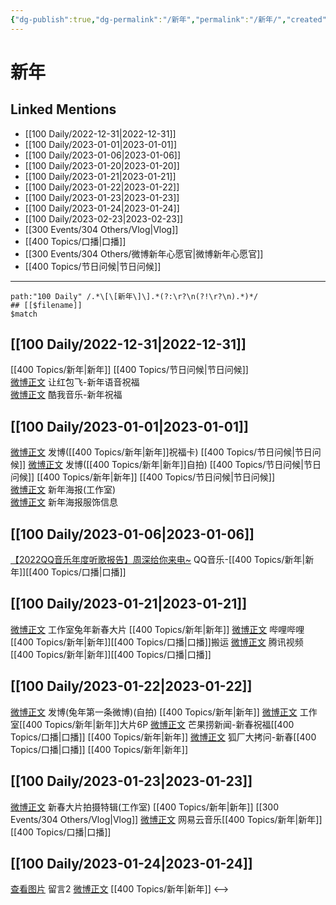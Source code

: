 ```yaml
---
{"dg-publish":true,"dg-permalink":"/新年","permalink":"/新年/","created":"2023-01-04T10:46:01.000+08:00","updated":"2023-02-26T00:50:22.000+08:00"}
---
```


# 新年

## Linked Mentions
- [[100 Daily/2022-12-31\|2022-12-31]]
- [[100 Daily/2023-01-01\|2023-01-01]]
- [[100 Daily/2023-01-06\|2023-01-06]]
- [[100 Daily/2023-01-20\|2023-01-20]]
- [[100 Daily/2023-01-21\|2023-01-21]]
- [[100 Daily/2023-01-22\|2023-01-22]]
- [[100 Daily/2023-01-23\|2023-01-23]]
- [[100 Daily/2023-01-24\|2023-01-24]]
- [[100 Daily/2023-02-23\|2023-02-23]]
- [[300 Events/304 Others/Vlog\|Vlog]]
- [[400 Topics/口播\|口播]]
- [[300 Events/304 Others/微博新年心愿官\|微博新年心愿官]]
- [[400 Topics/节日问候\|节日问候]]


---

```expander
path:"100 Daily" /.*\[\[新年\]\].*(?:\r?\n(?!\r?\n).*)*/
## [[$filename]]
$match
```
## [[100 Daily/2022-12-31\|2022-12-31]]
[[400 Topics/新年\|新年]] [[400 Topics/节日问候\|节日问候]]  
[微博正文](https://m.weibo.cn/3912522941/4852838829657595) 让红包飞-新年语音祝福  
[微博正文](https://m.weibo.cn/1738434147/4852843875407244) 酷我音乐-新年祝福
## [[100 Daily/2023-01-01\|2023-01-01]]
[微博正文](https://m.weibo.cn/1736988591/4852890809667266) 发博([[400 Topics/新年\|新年]]祝福卡) [[400 Topics/节日问候\|节日问候]]
[微博正文](https://m.weibo.cn/1736988591/4852899023422373) 发博([[400 Topics/新年\|新年]]自拍) [[400 Topics/节日问候\|节日问候]]
[[400 Topics/新年\|新年]] [[400 Topics/节日问候\|节日问候]]  
[微博正文](https://m.weibo.cn/7478855230/4853032364279292) 新年海报(工作室)  
[微博正文](https://m.weibo.cn/7710473200/4853048826398847) 新年海报服饰信息
## [[100 Daily/2023-01-06\|2023-01-06]]
[【2022QQ音乐年度听歌报告】周深给你来电~](https://weibo.cn/sinaurl?u=https%3A%2F%2Fc.y.qq.com%2Fbase%2Ffcgi-bin%2Fu%3F__%3DxQfioYCmcOoh) QQ音乐-[[400 Topics/新年\|新年]][[400 Topics/口播\|口播]]
## [[100 Daily/2023-01-21\|2023-01-21]]
[微博正文](https://m.weibo.cn/7478855230/4860378515511828) 工作室兔年新春大片 [[400 Topics/新年\|新年]]
[微博正文](https://m.weibo.cn/7495641082/4860334022334637) 哔哩哔哩[[400 Topics/新年\|新年]][[400 Topics/口播\|口播]]搬运
[微博正文](https://m.weibo.cn/2591595652/4860311352115375) 腾讯视频[[400 Topics/新年\|新年]][[400 Topics/口播\|口播]]
## [[100 Daily/2023-01-22\|2023-01-22]]
[微博正文](https://m.weibo.cn/1736988591/4860499341087131) 发博(兔年第一条微博)(自拍) [[400 Topics/新年\|新年]]
[微博正文](https://m.weibo.cn/7478855230/4860499311201137) 工作室[[400 Topics/新年\|新年]]大片6P
[微博正文](https://m.weibo.cn/5337758780/4860689280141534) 芒果捞新闻-新春祝福[[400 Topics/口播\|口播]] [[400 Topics/新年\|新年]]
[微博正文](https://m.weibo.cn/6525010965/4860711022624898) 狐厂大拷问-新春[[400 Topics/口播\|口播]] [[400 Topics/新年\|新年]]
## [[100 Daily/2023-01-23\|2023-01-23]]
[微博正文](https://m.weibo.cn/7478855230/4861126845928513) 新春大片拍摄特辑(工作室) [[400 Topics/新年\|新年]] [[300 Events/304 Others/Vlog\|Vlog]]
[微博正文](https://m.weibo.cn/1721030997/4860680513258987) 网易云音乐[[400 Topics/新年\|新年]][[400 Topics/口播\|口播]]
## [[100 Daily/2023-01-24\|2023-01-24]]
[查看图片](https://wx3.sinaimg.cn/large/0088n2Pggy1haf3j4659ej30u00x6afl.jpg) 留言2 [微博正文](https://m.weibo.cn/1736988591/4861067861426482) [[400 Topics/新年\|新年]]
<-->